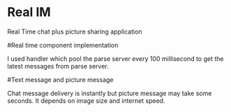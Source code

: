 # Real IM
Real Time chat plus picture sharing application

#Real time component implementation

I used handler which pool the parse server every 100 millisecond to get the latest messages from parse server.

#Text message and picture message

Chat message delivery is instantly but picture message may take some seconds. It depends on image size and internet speed.
